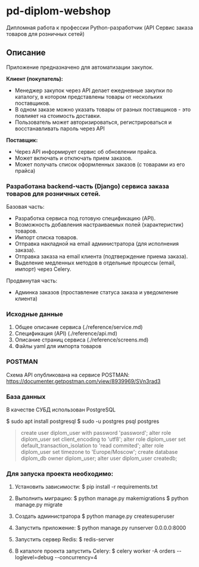 # pd-diplom-webshop

Дипломная работа к профессии Python-разработчик (API Сервис заказа товаров для розничных сетей)

## Описание

Приложение предназначено для автоматизации закупок.

**Клиент (покупатель):**

- Менеджер закупок через API делает ежедневные закупки по каталогу, в котором
  представлены товары от нескольких поставщиков.
- В одном заказе можно указать товары от разных поставщиков - это
  повлияет на стоимость доставки.
- Пользователь может авторизироваться, регистрироваться и восстанавливать пароль через API
    
**Поставщик:**
- Через API информирует сервис об обновлении прайса.
- Может включать и отключать прием заказов.
- Может получать список оформленных заказов (с товарами из его прайса)


### Разработана backend-часть (Django) сервиса заказа товаров для розничных сетей.

Базовая часть:
* Разработка сервиса под готовую спецификацию (API).
* Возможность добавления настраиваемых полей (характеристик) товаров.
* Импорт списка товаров.
* Отправка накладной на email администратора (для исполнения заказа).
* Отправка заказа на email клиента (подтверждение приема заказа).
* Выделение медленных методов в отдельные процессы (email, импорт) через Celery.

Продвинутая часть:
* Админка заказов (проставление статуса заказа и уведомление клиента)

### Исходные данные
 
1. Общее описание сервиса (./reference/service.md)
2. Спецификация (API)  (./reference/api.md)
3. Описание страниц сервиса  (./reference/screens.md)
4. Файлы yaml для импорта товаров

### POSTMAN
Схема API опубликована на сервисе POSTMAN:
https://documenter.getpostman.com/view/8939969/SVn3rad3

### База данных
В качестве СУБД использован PostgreSQL

$ sudo apt install postgresql
$ sudo -u postgres psql postgres
> create user diplom_user with password 'password';
> alter role diplom_user set client_encoding to 'utf8';
> alter role diplom_user set default_transaction_isolation to 'read commited';
> alter role diplom_user set timezone to 'Europe/Moscow';
> create database diplom_db owner diplom_user;
> alter user diplom_user createdb;

### Для запуска проекта необходимо:

1. Установить зависимости:
$ pip install -r requirements.txt

2. Выполнить миграцию:
$ python manage.py makemigrations
$ python manage.py migrate

3. Создать администратора
$ python manage.py createsuperuser

4. Запустить приложение:
$ python manage.py runserver 0.0.0.0:8000

5. Запустить сервер Redis:
$ redis-server

6. В каталоге проекта запустить Celery:
$ celery worker -A orders --loglevel=debug --concurrency=4
